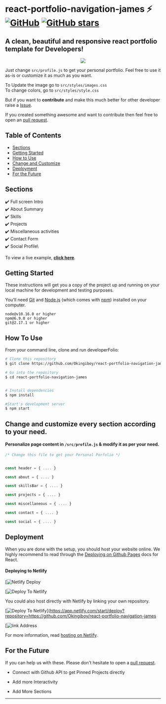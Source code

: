 # react-portfolio-navigation-james ⚡️ [![GitHub](https://img.shields.io/github/license/okingiboy/portfolio-template?color=blue)](https://github.com/Okingiboy/react-portfolio-navigation-james/blob/main/LICENSE) [![GitHub stars](https://img.shields.io/github/stars/okingiboy/)](https://github.com/Okingiboy/react-portfolio-navigation-james/stargazers)

## A clean, beautiful and responsive react portfolio template for Developers!


<p align="center">
  <kbd>
<img src="https://github.com/okingiboy/react-portfolio-navigation-james/blob/main/public/portfolio-example.gif?raw=true"></img>
  </kbd>
</p>


Just change `src/profile.js` to get your personal portfolio. Feel free to use it as-is or customize it as much as you want.

To Update the image go to `src/styles/images.css`  
To change colors, go to `src/styles/style.css`

But if you want to **contribute** and make this much better for other developer raise a [Issue](https://github.com/Okingiboy/react-portfolio-navigation-james/issues).


If you created something awesome and want to contribute then feel free to open an [pull request](https://github.com/Okingiboy/react-portfolio-navigation-james/pulls).

## Table of Contents
- [Sections](#sections)
- [Getting Started](#getting-started)
- [How to Use](#how-to-use)
- [Change and Customize](#change-and-customize-every-section-according-to-your-need)
- [Deployment](#deployment)
- [For the Future](#for-the-future)
## Sections
✔️ Full screen Intro\
✔️ About Summary\
✔️ Skills\
✔️ Projects\
✔️ Miscellaneous activities\
✔️ Contact Form\
✔️ Social Profile\

To view a live example, **[click here](https://reactpotfoliojames.netlify.app/)**.


## Getting Started

These instructions will get you a copy of the project up and running on your local machine for development and testing purposes.

You'll need [Git](https://git-scm.com) and [Node.js](https://nodejs.org/en/download/) (which comes with [npm](http://npmjs.com)) installed on your computer.

```
node@v10.16.0 or higher
npm@6.9.0 or higher
git@2.17.1 or higher
```


## How To Use 

From your command line, clone and run developerFolio:

```bash
# Clone this repository
$ git clone https://github.com/Okingiboy/react-portfolio-navigation-james.git

# Go into the repository
$ cd react-portfolio-navigation-james


# Install dependencies
$ npm install

#Start's development server
$ npm start
```

## Change and customize every section according to your need.

#### Personalize page content in `/src/profile.js` & modify it as per your need.

```javascript
/* Change this file to get your Personal Porfolio */


const header = { .... }

const about = { .... }

const skillsBar = { .... }

const projects = { .... }

const miscellaneous = { .... }

const contact = { .... }

const social = { .... }

```


## Deployment
When you are done with the setup, you should host your website online.
We highly recommend to read through the [Deploying on Github Pages](https://create-react-app.dev/docs/deployment/#github-pages) docs for React.




#### Deploying to Netlify

[![Netlify Deploy](https://reactpotfoliojames.netlify.app/)


[![Deploy To Netlify](https://reactpotfoliojames.netlify.app/)


You could also host directly with Netlify by linking your own repository.

[![Deploy To Netlify](https://www.netlify.com/img/deploy/button.svg)](https://app.netlify.com/start/deploy?repository=https://github.com/Okingiboy/react-portfolio-navigation-james




[![link Address](https://github.com/Okingiboy/react-portfolio-navigation-james/commit/04025b97f40a79b9e4ed595e640eea9a36a59ee0)

For more information, read [hosting on Netlify](https://create-react-app.dev/docs/deployment/#netlify).


## For the Future
If you can help us with these. Please don't hesitate to open a [pull request](https://github.com/okingiboy/react-portfolio-navigation-james/pulls).

- Connect with Github API to get Pinned Projects directly

- Add more Interactivity

- Add More Sections

<!-- markdownlint-enable -->
<!-- prettier-ignore-end -->
<!-- ALL-CONTRIBUTORS-LIST:END -->

---
